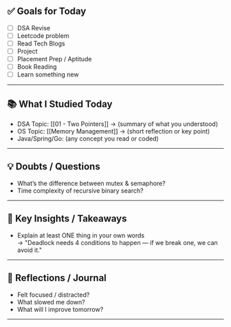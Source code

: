 ## ✅ Goals for Today 
- [ ] DSA Revise 
- [ ] Leetcode problem
- [ ] Read Tech Blogs 
- [ ] Project
- [ ] Placement Prep / Aptitude
- [ ] Book Reading
- [ ] Learn something new

---

## 📚 What I Studied Today
- DSA Topic: [[01 - Two Pointers]] → (summary of what you understood)
- OS Topic: [[Memory Management]] → (short reflection or key point)
- Java/Spring/Go: (any concept you read or coded)

---

## 💡 Doubts / Questions
- What’s the difference between mutex & semaphore?
- Time complexity of recursive binary search?

---

## 🧠 Key Insights / Takeaways
- Explain at least ONE thing in your own words  
  → "Deadlock needs 4 conditions to happen — if we break one, we can avoid it."

---
## 💬 Reflections / Journal
- Felt focused / distracted?
- What slowed me down?
- What will I improve tomorrow?
---
